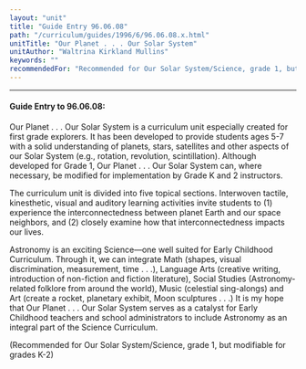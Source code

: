 ```yaml
---
layout: "unit"
title: "Guide Entry 96.06.08"
path: "/curriculum/guides/1996/6/96.06.08.x.html"
unitTitle: "Our Planet . . . Our Solar System"
unitAuthor: "Waltrina Kirkland Mullins"
keywords: ""
recommendedFor: "Recommended for Our Solar System/Science, grade 1, but modifiable for grades K-2"
---
```

<body>
<hr/>
 <h4>
  Guide Entry to 96.06.08:
 </h4>
 Our Planet . . . Our Solar System is a curriculum unit especially created for first grade explorers. It has been developed to provide students ages 5-7 with a solid understanding of planets, stars, satellites and other aspects of our Solar System (e.g., rotation, revolution, scintillation). Although developed for Grade 1, Our Planet . . . Our Solar System can, where necessary, be modified for implementation by Grade K and 2 instructors.
 <p>
  The curriculum unit is divided into five topical sections. Interwoven tactile, kinesthetic, visual and auditory learning activities invite students to (1) experience the interconnectedness between planet Earth and our space neighbors, and (2) closely examine how that interconnectedness impacts our lives.
 </p>
 <p>
  Astronomy is an exciting Science—one well suited for Early Childhood Curriculum. Through it, we can integrate Math (shapes, visual discrimination, measurement, time . . .), Language Arts (creative writing, introduction of non-fiction and fiction literature), Social Studies (Astronomy-related folklore from around the world), Music (celestial sing-alongs) and Art (create a rocket, planetary exhibit, Moon sculptures . . .) It is my hope that Our Planet . . . Our Solar System serves as a catalyst for Early Childhood teachers and school administrators to include Astronomy as an integral part of the Science Curriculum.
 </p>
 <p>
  (Recommended for Our Solar System/Science, grade 1, but modifiable for grades K-2)
 </p>

</body>